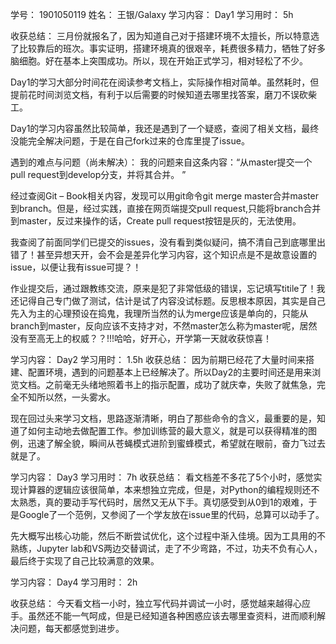 学号： 1901050119
姓名： 王银/Galaxy
学习内容： Day1
学习用时： 5h

收获总结： 三月份就报名了，因为知道自己对于搭建环境不太擅长，所以特意选了比较靠后的班次。事实证明，搭建环境真的很艰辛，耗费很多精力，牺牲了好多脑细胞。好在基本上突围成功。所以，现在开始正式学习，相对轻松了不少。

Day1的学习大部分时间花在阅读参考文档上，实际操作相对简单。虽然耗时，但提前花时间浏览文档，有利于以后需要的时候知道去哪里找答案，磨刀不误砍柴工。

Day1的学习内容虽然比较简单，我还是遇到了一个疑惑，查阅了相关文档，最终没能完全解决问题，于是在自己fork过来的仓库里提了issue。

遇到的难点与问题（尚未解决）：
我的问题来自这条内容：“从master提交一个pull request到develop分支，并将其合并。 ”

经过查阅Git – Book相关内容，发现可以用git命令git merge master合并master到branch。但是，经过实践，直接在网页端提交pull request,只能将branch合并到master，反过来操作的话，Create pull request按钮是灰的，无法使用。

我查阅了前面同学们已提交的issues，没有看到类似疑问，搞不清自己到底哪里出错了！甚至异想天开，会不会是差异化学习内容，这个知识点是不是故意设置的issue，以便让我有issue可提？！

作业提交后，通过跟教练交流，原来是犯了非常低级的错误，忘记填写titile了！我还记得自己专门做了测试，估计是试了内容没试标题。反思根本原因，其实是自己先入为主的心理预设在捣鬼，我理所当然的认为merge应该是单向的，只能从branch到master，反向应该不支持才对，不然master怎么称为master呢，居然没有至高无上的权威？？!!!哈哈，好开心，开学第一天就收获惊喜！


学习内容： Day2
学习用时： 1.5h
收获总结： 因为前期已经花了大量时间来搭建、配置环境，遇到的问题基本上已经解决了。所以Day2的主要时间还是用来浏览文档。之前毫无头绪地照着书上的指示配置，成功了就庆幸，失败了就焦急，完全不知所以然，一头雾水。

现在回过头来学习文档，思路逐渐清晰，明白了那些命令的含义，最重要的是，知道了如何主动地去做配置工作。参加训练营的最大意义，就是可以获得精准的图例，迅速了解全貌，瞬间从苍蝇模式进阶到蜜蜂模式，希望就在眼前，奋力飞过去就是了。


学习内容： Day3
学习用时： 7h
收获总结： 看文档差不多花了5个小时，感觉实现计算器的逻辑应该很简单，本来想独立完成，但是，对Python的编程规则还不太熟悉，真的要动手写代码时，居然又无从下手。真切感受到从0到1的艰难，于是Google了一个范例，又参阅了一个学友放在issue里的代码，总算可以动手了。

先大概写出核心功能，然后不断尝试优化，这个过程中渐入佳境。因为工具用的不熟练，Jupyter lab和VS两边交替调试，走了不少弯路，不过，功夫不负有心人，最后终于实现了自己比较满意的效果。


学习内容： Day4
学习用时： 2h

收获总结： 今天看文档一小时，独立写代码并调试一小时，感觉越来越得心应手。虽然还不能一气呵成，但是已经知道各种困惑应该去哪里查资料，进而顺利解决问题，每天都感觉到进步。
